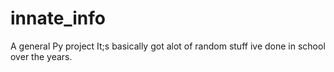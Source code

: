 # innate_info
A general Py project
It;s basically got alot of random stuff ive done in school over the years.
